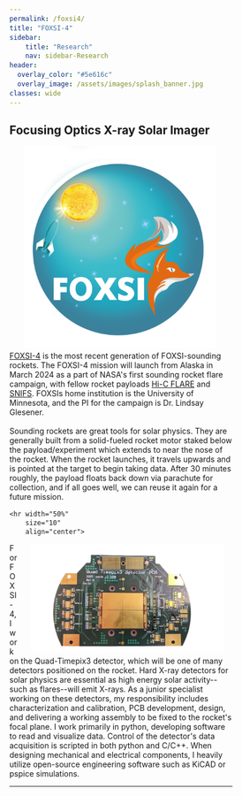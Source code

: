 ```yaml
---
permalink: /foxsi4/
title: "FOXSI-4"
sidebar:
    title: "Research"
    nav: sidebar-Research
header:
  overlay_color: "#5e616c"
  overlay_image: /assets/images/splash_banner.jpg
classes: wide
---
```



<html>
<head>
<meta name="viewport" content="width=device-width, initial-scale=1">
<style>
* {
  box-sizing: border-box;
}

</style>
</head>
<body>

<h2>Focusing Optics X-ray Solar Imager</h2>

<style> 
  img {  
    width: 350px; 
    float: left; 
    margin-right: 25px;
    margin-left: 25px;
    margin-bottom: 5px;
  } 
</style> 
 
<img src="/assets/images/foxsi_logo.png" alt = "logo" /> 
<div> 
 

  <br>
  <a href="https://foxsi.umn.edu/launches/foxsi-4"> FOXSI-4</a>  is the most recent generation of FOXSI-sounding rockets. The FOXSI-4 mission will launch from Alaska in March 2024 as a part of NASA's first sounding rocket flare campaign, with fellow rocket payloads <a href="https://hic.msfc.nasa.gov/">Hi-C FLARE</a>  and <a href="https://ui.adsabs.harvard.edu/abs/2020AGUFMSH056..03C/abstract">SNIFS</a>. FOXSIs home institution is the University of Minnesota, and the PI for the campaign is Dr. Lindsay Glesener. 
<br>
<br>
 Sounding rockets are great tools for solar physics. They are generally built from a solid-fueled rocket motor staked below the payload/experiment which extends to near the nose of the rocket. When the rocket launches, it travels upwards and is pointed at the target to begin taking data. After 30 minutes roughly, the payload floats back down via parachute for collection, and if all goes well,  we can reuse it again for a future mission.

</div> 

    <hr width="50%"
        size="10"
        align="center">

<img src="/assets/images/foxsi_detector.png" alt=" logo " style="float: right; margin-right: 15px;">
<div> 
 
 For FOXSI-4, I work on the Quad-Timepix3 detector, which will be one of many detectors positioned on the rocket. Hard X-ray detectors for solar physics are essential as high energy solar activity--such as flares--will emit X-rays. As a junior specialist working on these detectors, my responsibility includes characterization and calibration, PCB development, design, and delivering a working assembly to be fixed to the rocket's focal plane. I work primarily in python, developing software to read and visualize data. Control of the detector's data acquisition is scripted in both python and C/C++. When designing mechanical and electrical components, I heavily utilize open-source engineering software such as KiCAD or pspice simulations. 
 </div> 
 


<hr width="100%"
    size="10"
    align="center">
</body>
</html>




